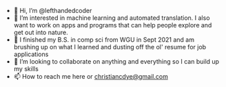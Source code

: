 - 👋 Hi, I’m @lefthandedcoder
- 👀 I’m interested in machine learning and automated translation. I also want to work on apps and programs that can help people explore and get out into nature.
- 🌱 I finished my B.S. in comp sci from WGU in Sept 2021 and am brushing up on what I learned and dusting off the ol' resume for job applications
- 💞️ I’m looking to collaborate on anything and everything so I can build up my skills
- 📫 How to reach me here or christiancdye@gmail.com

<!---
lefthandedcoder/lefthandedcoder is a ✨ special ✨ repository because its `README.md` (this file) appears on your GitHub profile.
You can click the Preview link to take a look at your changes.
--->
